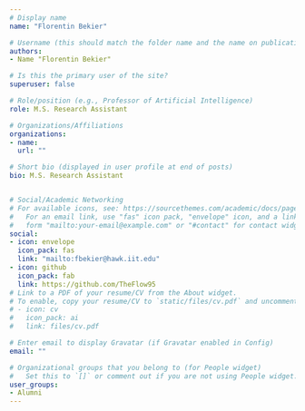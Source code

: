 ```yaml
---
# Display name
name: "Florentin Bekier"

# Username (this should match the folder name and the name on publications)
authors:
- Name "Florentin Bekier"

# Is this the primary user of the site?
superuser: false

# Role/position (e.g., Professor of Artificial Intelligence)
role: M.S. Research Assistant

# Organizations/Affiliations
organizations:
- name: 
  url: ""

# Short bio (displayed in user profile at end of posts)
bio: M.S. Research Assistant


# Social/Academic Networking
# For available icons, see: https://sourcethemes.com/academic/docs/page-builder/#icons
#   For an email link, use "fas" icon pack, "envelope" icon, and a link in the
#   form "mailto:your-email@example.com" or "#contact" for contact widget.
social:
- icon: envelope
  icon_pack: fas
  link: "mailto:fbekier@hawk.iit.edu"
- icon: github
  icon_pack: fab
  link: https://github.com/TheFlow95
# Link to a PDF of your resume/CV from the About widget.
# To enable, copy your resume/CV to `static/files/cv.pdf` and uncomment the lines below.
# - icon: cv
#   icon_pack: ai
#   link: files/cv.pdf

# Enter email to display Gravatar (if Gravatar enabled in Config)
email: ""

# Organizational groups that you belong to (for People widget)
#   Set this to `[]` or comment out if you are not using People widget.
user_groups:
- Alumni
---
```

